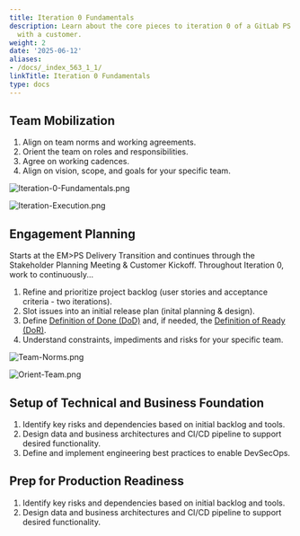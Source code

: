 ```yaml
---
title: Iteration 0 Fundamentals
description: Learn about the core pieces to iteration 0 of a GitLab PS engagement
  with a customer.
weight: 2
date: '2025-06-12'
aliases:
- /docs/_index_563_1_1/
linkTitle: Iteration 0 Fundamentals
type: docs
---
```


## Team Mobilization

1. Align on team norms and working agreements.
2. Orient the team on roles and responsibilities.
3. Agree on working cadences.
4. Align on vision, scope, and goals for your specific team.

![Iteration-0-Fundamentals.png](/images/customer-success/professional-services-engineering/professional-services-delivery-methodology/iteration-0-fundamentals/iteration-0-fund.png)

![Iteration-Execution.png](/images/customer-success/professional-services-engineering/professional-services-delivery-methodology/iteration-0-fundamentals/iterative-exec-delivery.png)

## Engagement Planning

Starts at the EM>PS Delivery Transition and continues through the Stakeholder Planning Meeting & Customer Kickoff. Throughout Iteration 0, work to continuously...

1. Refine and prioritize project backlog (user stories and acceptance criteria - two iterations).
2. Slot issues into an initial release plan (inital planning & design).
3. Define [Definition of Done (DoD)](../definition-of-done/_index.md) and, if needed, the [Definition of Ready (DoR)](../definition-of-ready/_index.md).
4. Understand constraints, impediments and risks for your specific team.

![Team-Norms.png](/images/customer-success/professional-services-engineering/professional-services-delivery-methodology/iteration-0-fundamentals/align-team-norms.png)

![Orient-Team.png](/images/customer-success/professional-services-engineering/professional-services-delivery-methodology/iteration-0-fundamentals/orient-roles-responsibilities.png)

## Setup of Technical and Business Foundation

1. Identify key risks and dependencies based on initial backlog and tools.
2. Design data and business architectures and CI/CD pipeline to support desired functionality.
3. Define and implement engineering best practices to enable DevSecOps.

## Prep for Production Readiness

1. Identify key risks and dependencies based on initial backlog and tools.
2. Design data and business architectures and CI/CD pipeline to support desired functionality.
